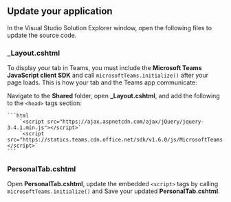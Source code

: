 ## Update your application

In the Visual Studio Solution Explorer window, open the following files to update the source code.

### _Layout.cshtml

To display your tab in Teams, you must include the **Microsoft Teams JavaScript client SDK** and call `microsoftTeams.initialize()` after your page loads. This is how your tab and the Teams app communicate:

Navigate to the **Shared** folder, open **_Layout.cshtml**, and add the following to the `<head>` tags section:

    ```html
        `<script src="https://ajax.aspnetcdn.com/ajax/jQuery/jquery-3.4.1.min.js"></script>`
        `<script src="https://statics.teams.cdn.office.net/sdk/v1.6.0/js/MicrosoftTeams.min.js"></script>`
    ```

### PersonalTab.cshtml

Open **PersonalTab.cshtml**, update the embedded `<script>` tags by calling `microsoftTeams.initialize()` and Save your updated **PersonalTab.cshtml**.
